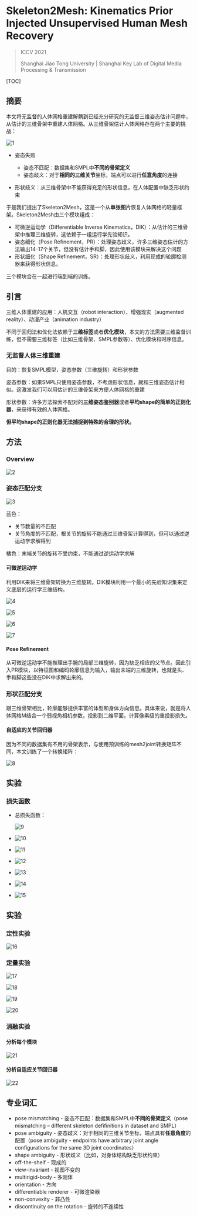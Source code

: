 # Skeleton2Mesh: Kinematics Prior Injected Unsupervised Human Mesh Recovery

> ICCV 2021  
>
> Shanghai Jiao Tong University | Shanghai Key Lab of Digital Media Processing & Transmission

[TOC]

## 摘要

本文将无监督的人体网格重建解耦到已经充分研究的无监督三维姿态估计问题中，从估计的三维骨架中重建人体网格。从三维骨架估计人体网格存在两个主要的挑战：

![1](1.png)

- 姿态失败
  - 姿态不匹配：数据集和SMPL中**不同的骨架定义**
  - 姿态歧义：对于**相同的三维关节**坐标，端点可以进行**任意角度**的连接

- 形状歧义：从三维骨架中不能获得充足的形状信息，在人体配置中缺乏形状约束

于是我们提出了Skeleton2Mesh，这是一个从**单张图片**恢复人体网格的轻量框架。Skeleton2Mesh由三个模块组成：

- 可微逆运动学（Differentiable Inverse Kinematics，DIK）：从估计的三维骨架中推理三维旋转，这依赖于一组运行学先验知识。
- 姿态细化（Pose Refinement，PR）：处理姿态歧义，许多三维姿态估计的方法输出14-17个关节，但没有估计手和脚，因此使用该模块来解决这个问题
- 形状细化（Shape Refinement，SR）：处理形状歧义，利用现成的轮廓检测器来获得形状信息。

三个模块合在一起进行端到端的训练。

## 引言

三维人体重建的应用：人机交互（robot interaction）、增强现实（augmented reality）、动漫产业（animation industry）

不同于回归法和优化法依赖于**三维标签**或者**优化模块**，本文的方法需要三维监督训练，但不需要三维标签（比如三维骨架、SMPL参数等）、优化模块和时序信息。

### 无监督人体三维重建

目的：恢复SMPL模型，姿态参数（三维旋转）和形状参数

姿态参数：如果SMPL只使用姿态参数，不考虑形状信息，就和三维姿态估计相似。这激发我们可以用估计的三维骨架来方便人体网格的重建

形状参数：许多方法探索不配对的**三维姿态鉴别器**或者**平均shape的简单的正则化器**，来获得有效的人体网格。

**但平均shape的正则化器无法捕捉到特殊的合理的形状。**

## 方法

### Overview

![2](2.png)

### 姿态匹配分支

![3](3.png)

蓝色：

- 关节数量的不匹配
- 关节角度的不匹配，根关节的旋转不能通过三维骨架计算得到，但可以通过逆运动学求解得到

橘色：末端关节的旋转不受约束，不能通过逆运动学求解

#### 可微逆运动学

利用DIK来将三维骨架转换为三维旋转。DIK模块利用一个最小的先验知识集来定义底层的运行学三维结构。

![4](4.png)

![5](5.png)

![6](6.png)

![7](7.png)

#### Pose Refinement

从可微逆运动学不能推理出手腕的局部三维旋转，因为缺乏相应的父节点。因此引入PR模块，以特征图和编码轮廓信息为输入，输出末端的三维旋转，也就是头、手和脚这些没在DIK中求解出来的。

### 形状匹配分支

跟三维骨架相比，轮廓能够提供丰富的体型和身体方向信息。具体来说，就是将人体网格M结合一个弱视角相机参数，投影到二维平面，计算像素级的重投影损失。

#### 自适应的关节回归器

因为不同的数据集有不用的骨架表示，与使用预训练的mesh2joint转换矩阵不同，本文训练了一个转换矩阵：

![8](8.png)

## 实验

### 损失函数

- 总损失函数：

  ![9](9.png)

- ![10](10.png)
- ![11](11.png)

- ![12](12.png)
- ![13](13.png)
- ![14](14.png)

- ![15](15.png)

## 实验

### 定性实验

![16](16.png)

### 定量实验

![17](17.png)

![18](18.png)

<img src="19.png" alt="19"  />

![20](20.png)

### 消融实验

#### 分析每个模块

![21](21.png)

#### 分析自适应关节回归器

![22](22.png)

## 专业词汇

- pose mismatching - 姿态不匹配：数据集和SMPL中**不同的骨架定义**（pose mismatching – different skeleton defifinitions in dataset and SMPL）
- pose ambiguity - 姿态歧义：对于相同的三维关节坐标，端点具有**任意角度**的配置（pose ambiguity - endpoints have arbitrary joint angle configurations for the same 3D joint coordinates）
- shape ambiguity - 形状歧义（比如，对身体结构缺乏形状约束）
- off-the-shelf - 现成的
- view-invariant - 视图不变的
- multirigid-body - 多刚体
- orientation - 方向
- differentiable renderer - 可微渲染器
- non-convexity - 非凸性
- discontinuity on the rotation - 旋转的不连续性
